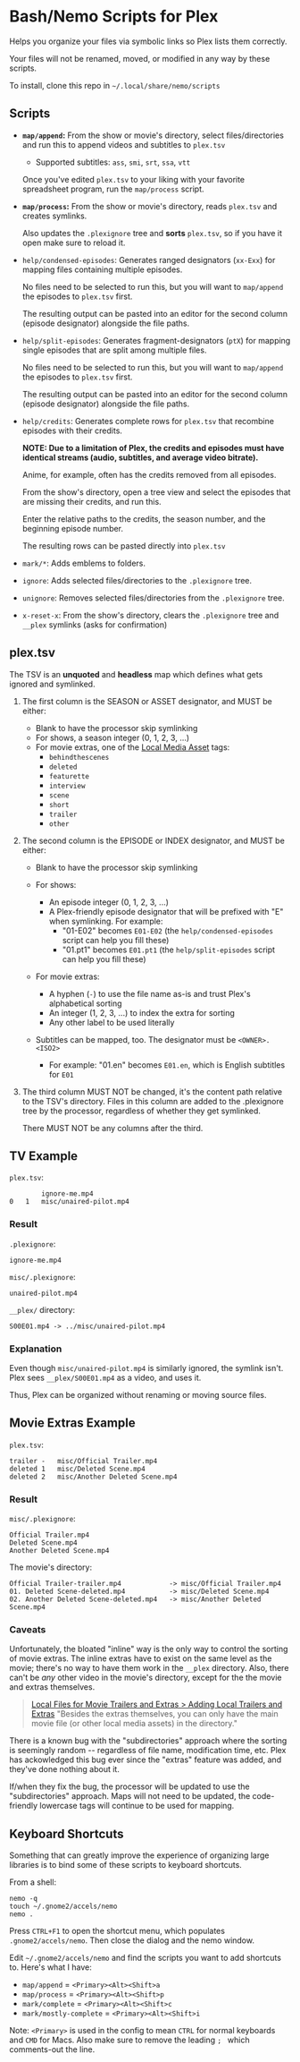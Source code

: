 # Bash/Nemo Scripts for Plex

Helps you organize your files via symbolic links so Plex lists them correctly.

Your files will not be renamed, moved, or modified in any way by these scripts.

To install, clone this repo in `~/.local/share/nemo/scripts`

## Scripts
- **`map/append`:** From the show or movie's directory, select files/directories and run this to append videos and subtitles to `plex.tsv`
    - Supported subtitles: `ass`, `smi`, `srt`, `ssa`, `vtt`

    Once you've edited `plex.tsv` to your liking with your favorite spreadsheet program, run the `map/process` script.

- **`map/process`:** From the show or movie's directory, reads `plex.tsv` and creates symlinks.

    Also updates the `.plexignore` tree and **sorts** `plex.tsv`, so if you have it open make sure to reload it.

- `help/condensed-episodes`: Generates ranged designators (`xx-Exx`) for mapping files containing multiple episodes.

    No files need to be selected to run this, but you will want to `map/append` the episodes to `plex.tsv` first.

    The resulting output can be pasted into an editor for the second column (episode designator) alongside the file paths.

- `help/split-episodes`: Generates fragment-designators (`ptX`) for mapping single episodes that are split among multiple files.

    No files need to be selected to run this, but you will want to `map/append` the episodes to `plex.tsv` first.

    The resulting output can be pasted into an editor for the second column (episode designator) alongside the file paths.

- `help/credits`: Generates complete rows for `plex.tsv` that recombine episodes with their credits.

    **NOTE: Due to a limitation of Plex, the credits and episodes must have identical streams (audio, subtitles, and average video bitrate).**

    Anime, for example, often has the credits removed from all episodes.

    From the show's directory, open a tree view and select the episodes that are missing their credits, and run this.

    Enter the relative paths to the credits, the season number, and the beginning episode number.

    The resulting rows can be pasted directly into `plex.tsv`

- `mark/*`: Adds emblems to folders.

- `ignore`: Adds selected files/directories to the `.plexignore` tree.

- `unignore`: Removes selected files/directories from the `.plexignore` tree.

- `x-reset-x`: From the show's directory, clears the `.plexignore` tree and `__plex` symlinks (asks for confirmation)

## plex.tsv
The TSV is an **unquoted** and **headless** map which defines what gets ignored and symlinked.

1. The first column is the SEASON or ASSET designator, and MUST be either:
    - Blank to have the processor skip symlinking
    - For shows, a season integer (0, 1, 2, 3, ...)
    - For movie extras, one of the [Local Media Asset](https://support.plex.tv/articles/local-files-for-trailers-and-extras/) tags:
        - `behindthescenes`
        - `deleted`
        - `featurette`
        - `interview`
        - `scene`
        - `short`
        - `trailer`
        - `other`

2. The second column is the EPISODE or INDEX designator, and MUST be either:
    - Blank to have the processor skip symlinking
    - For shows:
        - An episode integer (0, 1, 2, 3, ...)
        - A Plex-friendly episode designator that will be prefixed with "E" when symlinking. For example:
            - "01-E02" becomes `E01-E02` (the `help/condensed-episodes` script can help you fill these)
            - "01.pt1" becomes `E01.pt1` (the `help/split-episodes` script can help you fill these)
    - For movie extras:
        - A hyphen (`-`) to use the file name as-is and trust Plex's alphabetical sorting
        - An integer (1, 2, 3, ...) to index the extra for sorting
        - Any other label to be used literally
        
    - Subtitles can be mapped, too. The designator must be `<OWNER>.<ISO2>`
        - For example: "01.en" becomes `E01.en`, which is English subtitles for `E01`

3. The third column MUST NOT be changed, it's the content path relative to the TSV's directory.
    Files in this column are added to the .plexignore tree by the processor,
    regardless of whether they get symlinked.

    There MUST NOT be any columns after the third.

## TV Example
`plex.tsv`:
```
		ignore-me.mp4
0	1	misc/unaired-pilot.mp4
```

### Result
`.plexignore`:
```
ignore-me.mp4
```

`misc/.plexignore`:
```
unaired-pilot.mp4
```

`__plex/` directory:
```
S00E01.mp4 -> ../misc/unaired-pilot.mp4
```

### Explanation
Even though `misc/unaired-pilot.mp4` is similarly ignored, the symlink isn't. Plex sees `__plex/S00E01.mp4` as a video, and uses it.

Thus, Plex can be organized without renaming or moving source files.

## Movie Extras Example
`plex.tsv`:
```
trailer	-	misc/Official Trailer.mp4
deleted	1	misc/Deleted Scene.mp4
deleted	2	misc/Another Deleted Scene.mp4
```

### Result
`misc/.plexignore`:
```
Official Trailer.mp4
Deleted Scene.mp4
Another Deleted Scene.mp4
```

The movie's directory:
```
Official Trailer-trailer.mp4            -> misc/Official Trailer.mp4
01. Deleted Scene-deleted.mp4           -> misc/Deleted Scene.mp4
02. Another Deleted Scene-deleted.mp4   -> misc/Another Deleted Scene.mp4
```

### Caveats
Unfortunately, the bloated "inline" way is the only way to control the sorting of movie extras.
The inline extras have to exist on the same level as the movie; there's no way to have them work in the `__plex` directory.
Also, there can't be *any* other video in the movie's directory, except for the the movie and extras themselves.

> [Local Files for Movie Trailers and Extras > Adding Local Trailers and Extras](https://support.plex.tv/articles/local-files-for-trailers-and-extras/)
> "Besides the extras themselves, you can only have the main movie file (or other local media assets) in the directory."

There is a known bug with the "subdirectories" approach where the sorting is seemingly random -- regardless of file name, modification time, etc.
Plex has ackowledged this bug ever since the "extras" feature was added, and they've done nothing about it.

If/when they fix the bug, the processor will be updated to use the "subdirectories" approach. Maps will not need to be updated, the code-friendly lowercase tags will continue to be used for mapping.

## Keyboard Shortcuts
Something that can greatly improve the experience of organizing large libraries is to bind some of these scripts to keyboard shortcuts.

From a shell:

```
nemo -q
touch ~/.gnome2/accels/nemo
nemo .
```

Press `CTRL+F1` to open the shortcut menu, which populates `.gnome2/accels/nemo`. Then close the dialog and the nemo window.

Edit `~/.gnome2/accels/nemo` and find the scripts you want to add shortcuts to. Here's what I have:

- `map/append` = `<Primary><Alt><Shift>a`
- `map/process` = `<Primary><Alt><Shift>p`
- `mark/complete` = `<Primary><Alt><Shift>c`
- `mark/mostly-complete` = `<Primary><Alt><Shift>i`

Note: `<Primary>` is used in the config to mean `CTRL` for normal keyboards and `CMD` for Macs. Also make sure to remove the leading `; ` which comments-out the line.

